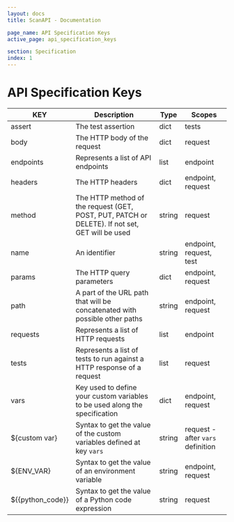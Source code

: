 ```yaml
---
layout: docs
title: ScanAPI - Documentation

page_name: API Specification Keys
active_page: api_specification_keys

section: Specification
index: 1
---
```


# API Specification Keys

| KEY              | Description                                                                                           | Type   | Scopes                            |
| ---------------- | ----------------------------------------------------------------------------------------------------- | ------ | --------------------------------- |
| assert           | The test assertion                                                                                    | dict   | tests                             |
| body             | The HTTP body of the request                                                                          | dict   | request                           |
| endpoints        | Represents a list of API endpoints                                                                    | list   | endpoint                          |
| headers          | The HTTP headers                                                                                      | dict   | endpoint, request                 |
| method           | The HTTP method of the request (GET, POST, PUT, PATCH or DELETE). If not set, GET will be used        | string | request                           |
| name             | An identifier                                                                                         | string | endpoint, request, test           |
| params           | The HTTP query parameters                                                                             | dict   | endpoint, request                 |
| path             | A part of the URL path that will be concatenated with possible other paths                            | string | endpoint, request                 |
| requests         | Represents a list of HTTP requests                                                                    | list   | endpoint                          |
| tests            | Represents a list of tests to run against a HTTP response of a request                                | list   | request                           |
| vars             | Key used to define your custom variables to be used along the specification                           | dict   | endpoint, request                 |
| ${custom var}    | Syntax to get the value of the custom variables defined at key `vars`                                 | string | request - after `vars` definition |
| ${ENV_VAR}       | Syntax to get the value of an environment variable                                                    | string | endpoint, request                 |
| $\{\{python_code\}\} | Syntax to get the value of a Python code expression                                               | string | request                           |
